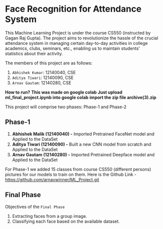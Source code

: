 # Face Recognition for Attendance System

This Machine Learning Project is under the course CS550 (instructed by Gagan Raj Gupta). The project aims to revolutionize the hassle of the crucial attendance system in managing certain day-to-day activities in college academics, clubs, seminars, etc., enabling us to maintain students' statistics about their activity.

The members of this project are as follows:

1. `Abhishek Kumar`: 12140040, CSE
2. `Aditya Tiwari`: 12140090, CSE
3. `Arnav Gautam`: 12140280, CSE

**How to run?**
	**This was made on google colab**
	**Just upload ml_final_project.ipynb into google colab**
	**import the zip file archive(3).zip**

This project will comprise two phases: Phase-1 and Phase-2

## Phase-1

1. **Abhishek Malik (12140040) -**
	Imported Pretrained FaceNet model and Applied to the DataSet
2. **Aditya Tiwari (12140090) -**
	Built a new CNN model from scratch and Applied to the DataSet
3. **Arnav Gautam (12140280) -**
	Imported Pretrained Deepface model and Applied to the DataSet

For Phase-1 we added 15 classes from course CS550 (different persons) pictures for our models to train on them.
Here is the Github Link - 
	https://github.com/arnavwinner/ML_Project.git
 
 ## Final Phase

Objectives of the `Final Phase`

 1. Extracting faces from a group image.
 2. Classifying each face based on the available dataset.
